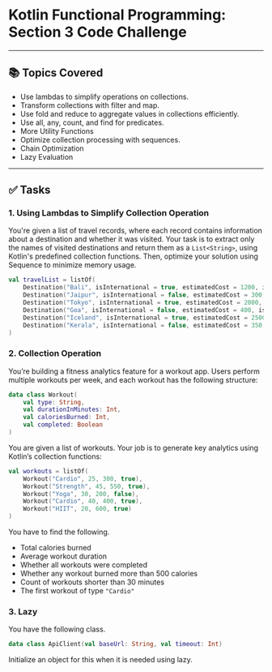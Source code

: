 # Kotlin Functional Programming: Section 3 Code Challenge

---

## 📚 Topics Covered

- Use lambdas to simplify operations on collections.
- Transform collections with filter and map.
- Use fold and reduce to aggregate values in collections efficiently.
- Use all, any, count, and find for predicates.
- More Utility Functions
- Optimize collection processing with sequences.
- Chain Optimization
- Lazy Evaluation

---

## ✅ Tasks

### 1. Using Lambdas to Simplify Collection Operation
You're given a list of travel records, where each record contains information about a destination and whether it was visited.
Your task is to extract only the names of visited destinations and return them as a `List<String>`, using Kotlin's predefined collection functions.
Then, optimize your solution using Sequence to minimize memory usage.
```kotlin
val travelList = listOf(
    Destination("Bali", isInternational = true, estimatedCost = 1200, isVisited = false),
    Destination("Jaipur", isInternational = false, estimatedCost = 300, isVisited = true),
    Destination("Tokyo", isInternational = true, estimatedCost = 2000, isVisited = false),
    Destination("Goa", isInternational = false, estimatedCost = 400, isVisited = true),
    Destination("Iceland", isInternational = true, estimatedCost = 2500, isVisited = false),
    Destination("Kerala", isInternational = false, estimatedCost = 350, isVisited = false)
)
```

### 2. Collection Operation 
You’re building a fitness analytics feature for a workout app. Users perform multiple workouts per week, and each workout has the following structure:
```kotlin
data class Workout(
    val type: String,
    val durationInMinutes: Int,
    val caloriesBurned: Int,
    val completed: Boolean
)
```
You are given a list of workouts. Your job is to generate key analytics using Kotlin’s collection functions:
```kotlin
val workouts = listOf(
    Workout("Cardio", 25, 300, true),
    Workout("Strength", 45, 550, true),
    Workout("Yoga", 30, 200, false),
    Workout("Cardio", 40, 400, true),
    Workout("HIIT", 20, 600, true)
)
```
You have to find the following.
- Total calories burned 
- Average workout duration 
- Whether all workouts were completed 
- Whether any workout burned more than 500 calories 
- Count of workouts shorter than 30 minutes 
- The first workout of type `"Cardio"`

### 3. Lazy 
You have the following class. 
```kotlin
data class ApiClient(val baseUrl: String, val timeout: Int)
```
Initialize an object for this when it is needed using lazy.  